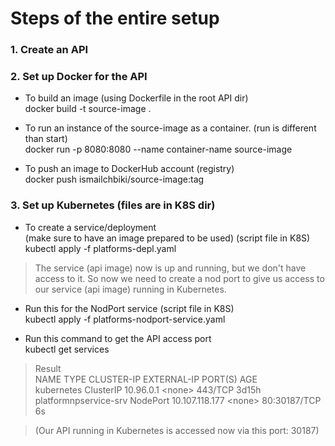 # Steps of the entire setup

### 1. Create an API

### 2. Set up Docker for the API

- To build an image (using Dockerfile in the root API dir)<br>
  docker build -t source-image .

- To run an instance of the source-image as a container. (run is different than start)<br>
  docker run -p 8080:8080 --name container-name source-image

- To push an image to DockerHub account (registry)<br>
  docker push ismailchbiki/source-image:tag

### 3. Set up Kubernetes (files are in K8S dir)

- To create a service/deployment<br>
  (make sure to have an image prepared to be used) (script file in K8S)<br>
  kubectl apply -f platforms-depl.yaml

> The service (api image) now is up and running, but we don't have access to it. So now we need to create a nod port to give us access to our service (api image) running in Kubernetes.

- Run this for the NodPort service (script file in K8S)<br>
  kubectl apply -f platforms-nodport-service.yaml<br>

- Run this command to get the API access port<br>
  kubectl get services<br>

> Result<br>
> NAME TYPE CLUSTER-IP EXTERNAL-IP PORT(S) AGE<br>
> kubernetes ClusterIP 10.96.0.1 <none<none>> 443/TCP 3d15h<br>
> platformnpservice-srv NodePort 10.107.118.177 <none<none>> 80:30187/TCP 6s<br>

> (Our API running in Kubernetes is accessed now via this port: 30187)
